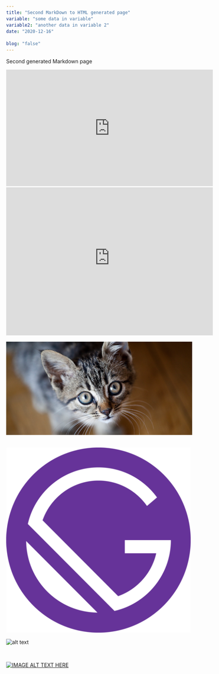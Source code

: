 ```yaml
---
title: "Second MarkDown to HTML generated page"
variable: "some data in variable"
variable2: "another data in variable 2"
date: "2020-12-16"

blog: "false"
---
```


Second generated Markdown page 


<iframe width="560" height="315" src="https://www.youtube.com/embed/4n0xNbfJLR8" frameborder="0" allowfullscreen></iframe>

<br/>

<iframe width="560" height="400" src="https://3qeqpr26caki16dnhd19sv6by6v-wpengine.netdna-ssl.com/wp-content/uploads/2014/06/pandas-for-data-analysis.jpg" frameborder="0" allowfullscreen></iframe>

<br/>

![alt text](../images/Thinking-of-getting-a-cat.png)

<br/>

<img src="../images/icon.png" width ="500"/>


<br/>

![alt text](https://3qeqpr26caki16dnhd19sv6by6v-wpengine.netdna-ssl.com/wp-content/uploads/2014/06/pandas-for-data-analysis.jpg)

<br/>

<!-- Redirects to video link-->
[![IMAGE ALT TEXT HERE](https://steamuserimages-a.akamaihd.net/ugc/771734716156171612/908510759673BDFE4BCD903B78758696FEF14FE7/)](https://www.youtube.com/watch?v=KREm3pHKHFc)
